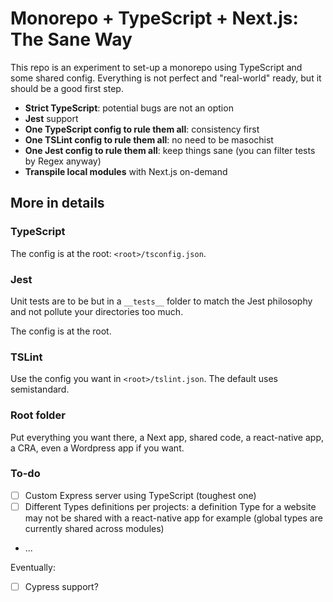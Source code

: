 # Monorepo + TypeScript + Next.js: The Sane Way

This repo is an experiment to set-up a monorepo using TypeScript and some shared config. Everything is not perfect and "real-world" ready, but it should be a good first step.

- **Strict TypeScript**: potential bugs are not an option
- **Jest** support
- **One TypeScript config to rule them all**: consistency first
- **One TSLint config to rule them all**: no need to be masochist
- **One Jest config to rule them all**: keep things sane (you can filter tests by Regex anyway)
- **Transpile local modules** with Next.js on-demand

## More in details

### TypeScript

The config is at the root: `<root>/tsconfig.json`.

### Jest

Unit tests are to be but in a `__tests__` folder to match the Jest philosophy and not pollute your directories too much.

The config is at the root.

### TSLint

Use the config you want in `<root>/tslint.json`. The default uses semistandard.

### Root folder

Put everything you want there, a Next app, shared code, a react-native app, a CRA, even a Wordpress app if you want.

### To-do

- [ ] Custom Express server using TypeScript (toughest one)
- [ ] Different Types definitions per projects: a definition Type for a website may not be shared with a react-native app for example (global types are currently shared across modules)
- ...

Eventually:

- [ ] Cypress support?
